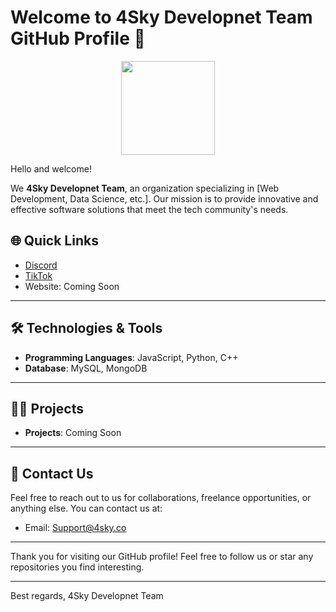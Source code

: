 # Welcome to 4Sky Developnet Team GitHub Profile 👋

<div align="center">
    <img src="https://i.imgur.com/99n4VOA.png" width="150" height="150">
</div>

Hello and welcome!

We **4Sky Developnet Team**, an organization specializing in [Web Development, Data Science, etc.]. Our mission is to provide innovative and effective software solutions that meet the tech community's needs.

## 🌐 **Quick Links**
- [Discord](https://discord.gg/4sky)
- [TikTok](https://www.tiktok.com/@4skycommunity)
- Website: Coming Soon

---

## 🛠️ **Technologies & Tools**

- **Programming Languages**: JavaScript, Python, C++
- **Database**: MySQL, MongoDB

---

## 👨‍💻 **Projects**

- **Projects**: Coming Soon

---

## 📣 **Contact Us**

Feel free to reach out to us for collaborations, freelance opportunities, or anything else. You can contact us at:

- Email: [Support@4sky.co](mailto:Support@4sky.co)

---

Thank you for visiting our GitHub profile! Feel free to follow us or star any repositories you find interesting.

---

Best regards,
4Sky Developnet Team

